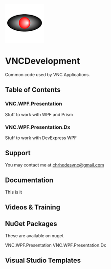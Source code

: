 <p>
  <img src="VNC.png">
</p>

# VNCDevelopment

Common code used by VNC Applications.

## Table of Contents

### VNC.WPF.Presentation

Stuff to work with WPF and Prism

### VNC.WPF.Presentation.Dx

Stuff to work with DevExpress WPF
  
## Support

You may contact me at chrhodesvnc@gmail.com

## Documentation

This is it

## Videos &amp; Training

## NuGet Packages

These are available on nuget

VNC.WPF.Presentation
VNC.WPF.Presentation.Dx

## Visual Studio Templates